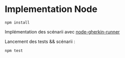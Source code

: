 # Implementation Node

```
npm install
```

Implémentation des scénarii avec [node-gherkin-runner](https://github.com/gregorylimoratto/node-gherkin-runner)

Lancement des tests && scénarii :
```
npm test
```
